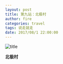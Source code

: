 ```yaml
---
layout: post
title: 第九站：北极村
author: fire
categories: travel 
tags: 说走就走
date: 2017/08/1 22:00:00
---
```


![title](https://image.sideproject.cn/titlex/titlex_069.jpg)

**北极村**


